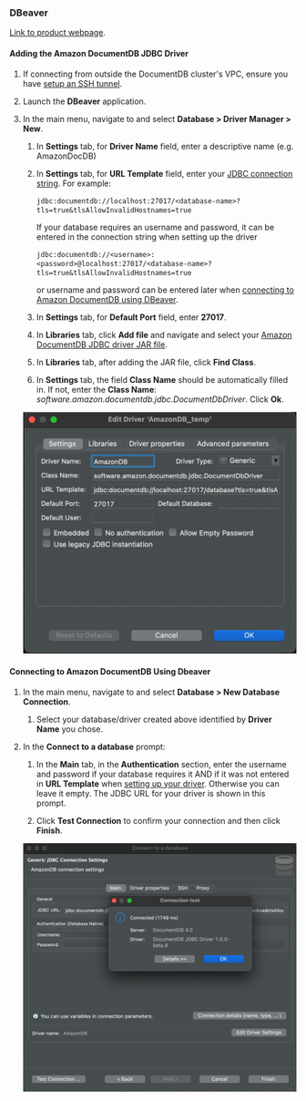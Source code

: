 ### DBeaver
[Link to product webpage](https://dbeaver.io).

#### Adding the Amazon DocumentDB JDBC Driver
1. If connecting from outside the DocumentDB cluster's VPC, ensure you have [setup an SSH tunnel](setup.md#using-an-ssh-tunnel-to-connect-to-amazon-documentdb).
2. Launch the **DBeaver** application.
3. In the main menu, navigate to and select **Database > Driver Manager > New**.
    1. In **Settings** tab, for **Driver Name** field, enter a descriptive name (e.g. AmazonDocDB)
    2. In **Settings** tab, for **URL Template** field, enter your [JDBC connection string](connection-string.md). 
    For example: 
    
        ~~~
        jdbc:documentdb://localhost:27017/<database-name>?tls=true&tlsAllowInvalidHostnames=true
        ~~~
       
        If your database requires an username and password, it can be entered in the connection string when setting up
        the driver
        
        ~~~
        jdbc:documentdb://<username>:<password>@localhost:27017/<database-name>?tls=true&tlsAllowInvalidHostnames=true
        ~~~
       
        or username and password can be entered later when [connecting to Amazon DocumentDB using DBeaver](#connecting-to-amazon-documentdb-using-dbeaver).
        
    3. In **Settings** tab, for **Default Port** field, enter **27017**.
    4. In **Libraries** tab, click **Add file** and navigate and select your [Amazon DocumentDB JDBC driver JAR file](setup.md#documentdb-jdbc-driver).
    5. In **Libraries** tab, after adding the JAR file, click **Find Class**.
    6. In **Settings** tab, the field **Class Name** should be automatically filled in. If not, enter the 
    **Class Name**: *software.amazon.documentdb.jdbc.DocumentDbDriver*. Click **Ok**.
    
    ![Driver Manager](../images/dbeaver/dbeaver-driver-manager.png)

#### Connecting to Amazon DocumentDB Using Dbeaver
1. In the main menu, navigate to and select **Database > New Database Connection**.
    1. Select your database/driver created above identified by **Driver Name** you chose.
2. In the **Connect to a database** prompt:
    1. In the **Main** tab, in the **Authentication** section, enter the username and password if your database requires
    it AND if it was not entered in **URL Template** when [setting up your driver](#adding-the-amazon-documentdb-jdbc-driver). 
    Otherwise you can leave it empty. The JDBC URL for your driver is shown in this prompt. 
    
    2. Click **Test Connection** to confirm your connection and then click **Finish**.

    ![Connect to DB](../images/dbeaver/dbeaver-connect-to-db.png)